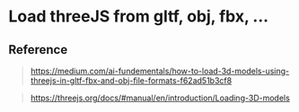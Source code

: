 # Load threeJS from gltf, obj, fbx, ...

## Reference
> https://medium.com/ai-fundementals/how-to-load-3d-models-using-threejs-in-gltf-fbx-and-obj-file-formats-f62ad51b3cf8

> https://threejs.org/docs/#manual/en/introduction/Loading-3D-models